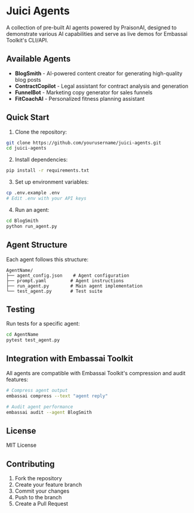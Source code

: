 # Juici Agents

A collection of pre-built AI agents powered by PraisonAI, designed to demonstrate various AI capabilities and serve as live demos for Embassai Toolkit's CLI/API.

## Available Agents

- **BlogSmith** - AI-powered content creator for generating high-quality blog posts
- **ContractCopilot** - Legal assistant for contract analysis and generation
- **FunnelBot** - Marketing copy generator for sales funnels
- **FitCoachAI** - Personalized fitness planning assistant

## Quick Start

1. Clone the repository:
```bash
git clone https://github.com/yourusername/juici-agents.git
cd juici-agents
```

2. Install dependencies:
```bash
pip install -r requirements.txt
```

3. Set up environment variables:
```bash
cp .env.example .env
# Edit .env with your API keys
```

4. Run an agent:
```bash
cd BlogSmith
python run_agent.py
```

## Agent Structure

Each agent follows this structure:
```
AgentName/
├── agent_config.json    # Agent configuration
├── prompt.yaml         # Agent instructions
├── run_agent.py        # Main agent implementation
└── test_agent.py       # Test suite
```

## Testing

Run tests for a specific agent:
```bash
cd AgentName
pytest test_agent.py
```

## Integration with Embassai Toolkit

All agents are compatible with Embassai Toolkit's compression and audit features:

```bash
# Compress agent output
embassai compress --text "agent reply"

# Audit agent performance
embassai audit --agent BlogSmith
```

## License

MIT License

## Contributing

1. Fork the repository
2. Create your feature branch
3. Commit your changes
4. Push to the branch
5. Create a Pull Request 